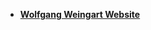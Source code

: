 - **[Wolfgang Weingart Website](https://wobtrix.github.io/wolfgang_weingart/wolfgang_weingart_website.html)**   
